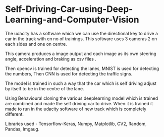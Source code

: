 # Self-Driving-Car-using-Deep-Learning-and-Computer-Vision

The udacity has a software which we can use the directional key to drive a car in the track with en no of trainings. This software uses 3 cameras 2 on each sides and one on centre. 

This camera produces a image output and each image as its own steering angle, acceleration and braking as csv files . 

Then opencv is trained for detecting the lanes, MNIST is used for detecting the numbers, Then CNN is used for detecting the traffic signs. 

The model is trained in such a way that the car which is self driving adjust by itself to be in the centre of the lane. 

Using Behavioural cloning the various deeplearning model which is trained are combined and made the self driving car to drive. 
When it is trained it made to run in the udacity software of new track which is completely different.

Libraries used - Tensorflow-Keras, Numpy, Matplotlib, CV2, Random, Pandas, Imgaug.
